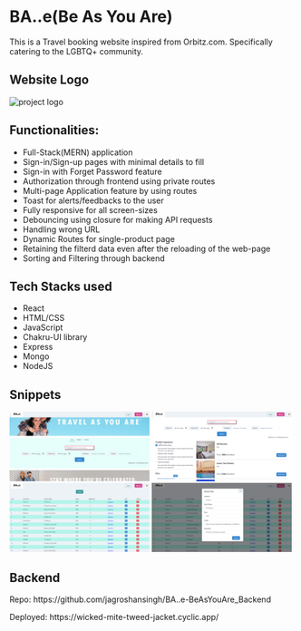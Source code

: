 # BA..e(Be As You Are)
This is a Travel booking website inspired from Orbitz.com.
Specifically catering to the LGBTQ+ community.

<h2>Website Logo</h2>
<img src="https://github.com/jagroshansingh/cute-hand-680/blob/day-2/BA..e_logo.png?raw=true" alt="project logo"/>

<h2>Functionalities:</h2>
<ul>
  <li> Full-Stack(MERN) application</li>
  <li> Sign-in/Sign-up pages with minimal details to fill</li>
  <li> Sign-in with Forget Password feature</li>
  <li> Authorization through frontend using private routes</li>
  <li> Multi-page Application feature by using routes</li>
  <li> Toast for alerts/feedbacks to the user</li>
  <li> Fully responsive for all screen-sizes</li>
  <li> Debouncing using closure for making API requests</li>
  <li> Handling wrong URL</li>
  <li> Dynamic Routes for single-product page</li>
  <li> Retaining the filterd data even after the reloading of the web-page</li>
  <li> Sorting and Filtering through backend</li>
</ul>

<h2>Tech Stacks used</h2>
<ul>
  <li>React</li>
  <li>HTML/CSS</li>
  <li>JavaScript</li>
  <li>Chakru-UI library</li>
  <li>Express</li>
  <li>Mongo</li>
  <li>NodeJS</li>
</ul>

<h2> Snippets</h2>
<div>
<div>
  <img src="https://github.com/jagroshansingh/BA..e-BeAsYouAre/blob/master/Frontend/pics/Bae%20LandingPage.png?raw=true" width="49%">
  <img src="https://github.com/jagroshansingh/BA..e-BeAsYouAre/blob/master/Frontend/pics/Bae%20HotelsPage.png?raw=true" width="49%">
</div>
<div>
<img src="./Frontend/pics/Bae Admin ProductData.png" width="49%">
<img src="./Frontend/pics/Bae Admin ProductData_Edit.png" width="49%">
</div>
</div>

<h2>Backend</h2>
<p>Repo: <span>https://github.com/jagroshansingh/BA..e-BeAsYouAre_Backend<span></p>
<p>Deployed: <span>https://wicked-mite-tweed-jacket.cyclic.app/</span></p>


